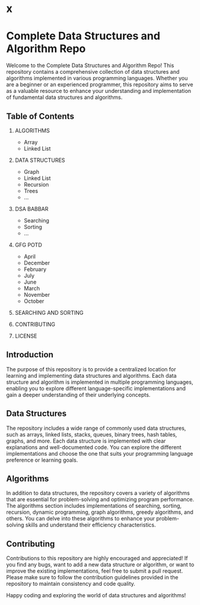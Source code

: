 # x
# Complete Data Structures and Algorithm Repo

Welcome to the Complete Data Structures and Algorithm Repo! This repository contains a comprehensive collection of data structures and algorithms implemented in various programming languages. Whether you are a beginner or an experienced programmer, this repository aims to serve as a valuable resource to enhance your understanding and implementation of fundamental data structures and algorithms.

## Table of Contents

1. ALGORITHMS
   - Array
   - Linked List
   
2. DATA STRUCTURES
   - Graph
   - Linked List
   - Recursion
   - Trees
   - ...
  
3. DSA BABBAR
   - Searching
   - Sorting
   - ...
  
4. GFG POTD
   - April
   - December
   - February
   - July
   - June
   - March
   - November
   - October
  
5. SEARCHING AND SORTING

6. CONTRIBUTING
   
7. LICENSE

## Introduction

The purpose of this repository is to provide a centralized location for learning and implementing data structures and algorithms. Each data structure and algorithm is implemented in multiple programming languages, enabling you to explore different language-specific implementations and gain a deeper understanding of their underlying concepts.

## Data Structures

The repository includes a wide range of commonly used data structures, such as arrays, linked lists, stacks, queues, binary trees, hash tables, graphs, and more. Each data structure is implemented with clear explanations and well-documented code. You can explore the different implementations and choose the one that suits your programming language preference or learning goals.

## Algorithms

In addition to data structures, the repository covers a variety of algorithms that are essential for problem-solving and optimizing program performance. The algorithms section includes implementations of searching, sorting, recursion, dynamic programming, graph algorithms, greedy algorithms, and others. You can delve into these algorithms to enhance your problem-solving skills and understand their efficiency characteristics.

## Contributing

Contributions to this repository are highly encouraged and appreciated! If you find any bugs, want to add a new data structure or algorithm, or want to improve the existing implementations, feel free to submit a pull request. Please make sure to follow the contribution guidelines provided in the repository to maintain consistency and code quality.

Happy coding and exploring the world of data structures and algorithms!
